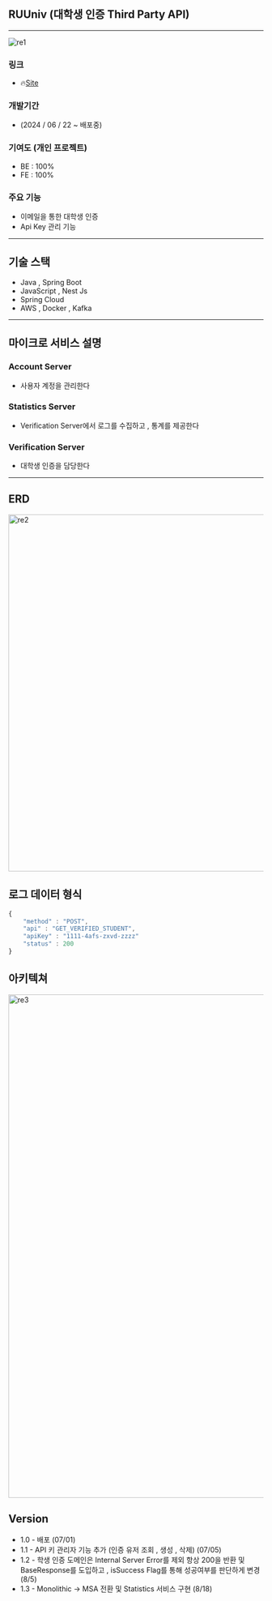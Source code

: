 ## RUUniv (대학생 인증 Third Party API)

---

![re1](https://github.com/user-attachments/assets/55364e4f-f50d-4756-8171-b54b9e25bb1b)

### 링크

- 🔥[Site](http://ruuniv.xyz)

### 개발기간

- (2024 / 06 / 22 ~ 배포중)

### 기여도 (개인 프로젝트)

- BE : 100%
- FE : 100%

### 주요 기능

- 이메일을 통한 대학생 인증
- Api Key 관리 기능

---

## 기술 스택

- Java , Spring Boot
- JavaScript , Nest Js
- Spring Cloud
- AWS , Docker , Kafka

---

## 마이크로 서비스 설명

### Account Server

- 사용자 계정을 관리한다

### Statistics Server

- Verification Server에서 로그를 수집하고 , 통계를 제공한다

### Verification Server

- 대학생 인증을 담당한다

---

## ERD

<img width="705" alt="re2" src="https://github.com/user-attachments/assets/9d6ae2b0-7544-4371-b4ca-1462a3c32863">


## 로그 데이터 형식

```jsx
{
	"method" : "POST",
	"api" : "GET_VERIFIED_STUDENT",
	"apiKey" : "1111-4afs-zxvd-zzzz"
	"status" : 200
}
```

## 아키텍쳐

<img width="994" alt="re3" src="https://github.com/user-attachments/assets/8181596c-2a3c-4627-a6c4-cb256cb816e0">


## Version

- 1.0 - 배포 (07/01)
- 1.1 - API 키 관리자 기능 추가 (인증 유저 조회 , 생성 , 삭제) (07/05)
- 1.2 - 학생 인증 도메인은 Internal Server Error를 제외 항상 200을 반환 및 BaseResponse를 도입하고 , isSuccess Flag를 통해 성공여부를 판단하게 변경 (8/5)
- 1.3 - Monolithic → MSA 전환 및 Statistics 서비스 구현 (8/18)
